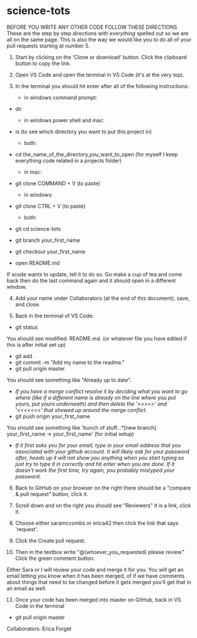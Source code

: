 # science-tots

BEFORE YOU WRITE ANY OTHER CODE FOLLOW THESE DIRECTIONS
These are the step by step directions with *everything* spelled out so we are all on the same page. 
This is also the way we would like you to do all of your pull requests starting at number 5.

1. Start by clicking on the 'Clone or download' button. Click the clipboard button to copy the link.

2. Open VS Code and open the terminal in VS Code (it's at the very top).

3. In the terminal you should hit enter after all of the following instructions:
   - in windows command prompt: 
- dir
  - in windows power shell and mac:
- ls (to see which directory you want to put this project in)
  
  - both:  
- cd the_name_of_the_directory_you_want_to_open (for myself I keep everything code related in a projects folder)
  
  - in mac:
- git clone COMMAND + V (to paste)
  - in windows:
- git clone CTRL + V (to paste)
  
  - both:    
- git cd science-tots
- git branch your_first_name
- git checkout your_first_name
- open README.md

If xcode wants to update, tell it to do so. Go make a cup of tea and come back then do the last command again and it should open in a different window.

4. Add your name under Collaborators (at the end of this document), save, and close.

5. Back in the terminal of VS Code:
- git status

You should see modified: README.md. (or whatever file you have edited if this is after initial set up)
- git add .
- git commit -m "Add my name to the readme."
- git pull origin master

You should see something like "Already up to date". 
  - *If you have a merge conflict resolve it by deciding what you want to go where (like if a different name is already on the line where you put yours, put yours underneath) and then delete the '>>>>>'  and '<<<<<<<' that showed up around the merge conflict.*
- git push origin your_first_name

You should see something like 'bunch of stuff...*[new branch] your_first_name -> your_first_name' (for initial setup)
  - *If it first asks you for your email, type in your email address that you associated with your github account. It will likely ask for your password after, heads up it will not show you anything when you start typing so just try to type it in correctly and hit enter when you are done. If it doesn't work the first time, try again, you probably mistyped your password.*  

6. Back to GitHub on your browser on the right there should be a "compare & pull request" button, click it.

7. Scroll down and on the right you should see "Reviewers" it is a link, click it.

8. Choose either saramccombs or erica42 then click the link that says 'request'.

9. Click the Create pull request.

10. Then in the textbox write "@(whoever_you_requested) please review." Click the green comment button.

Either Sara or I will review your code and merge it for you. You will get an email letting you know when it has been merged, of if we have comments about things that need to be changed before it gets merged you'll get that in an email as well.

11. Once your code has been merged into master on GitHub, back in VS Code in the terminal 
- git pull origin master


Collaborators:
Erica Forget
